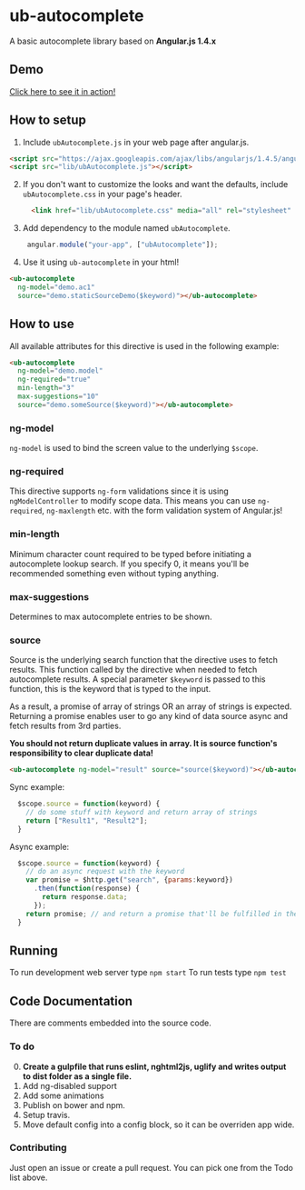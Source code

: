 # ub-autocomplete
A basic autocomplete library based on **Angular.js 1.4.x**

## Demo
[Click here to see it in action!](https://ubenzer.github.io/ub-autocomplete)

## How to setup
1. Include `ubAutocomplete.js` in your web page after angular.js.
  ```html
  <script src="https://ajax.googleapis.com/ajax/libs/angularjs/1.4.5/angular.min.js"></script>
  <script src="lib/ubAutocomplete.js"></script>
  ```
2. If you don't want to customize the looks and want the defaults,
   include `ubAutocomplete.css` in your page's header.
   ```html
     <link href="lib/ubAutocomplete.css" media="all" rel="stylesheet" />
   ```
3. Add dependency to the module named `ubAutocomplete`.
    ```javascript
     angular.module("your-app", ["ubAutocomplete"]);
   ```
4. Use it using `ub-autocomplete` in your html!
  ```html
  <ub-autocomplete
    ng-model="demo.ac1"
    source="demo.staticSourceDemo($keyword)"></ub-autocomplete>
  ```

## How to use
All available attributes for this directive is used in the following example:
```html
<ub-autocomplete
  ng-model="demo.model"
  ng-required="true"
  min-length="3"
  max-suggestions="10"
  source="demo.someSource($keyword)"></ub-autocomplete>
```

### ng-model
`ng-model` is used to bind the screen value to the underlying `$scope`.

### ng-required
This directive supports `ng-form` validations since it is using `ngModelController` to modify scope data. This means you can use `ng-required`, `ng-maxlength` etc. with the form validation system of Angular.js!

### min-length
Minimum character count required to be typed before initiating a autocomplete lookup search. If you specify 0, it means you'll be recommended something even without typing anything.

### max-suggestions
Determines to max autocomplete entries to be shown.

### source
Source is the underlying search function that the directive uses to fetch results. This function called by the directive when needed to fetch autocomplete results. A special parameter `$keyword` is passed to this function, this is the keyword that is typed to the input.

As a result, a promise of array of strings OR an array of strings is expected. Returning a promise enables user to go any kind of data source async and fetch results from 3rd parties.

**You should not return duplicate values in array. It is source function's responsibility to clear duplicate data!**

```html
<ub-autocomplete ng-model="result" source="source($keyword)"></ub-autocomplete>
```

Sync example:
```javascript
  $scope.source = function(keyword) {
    // do some stuff with keyword and return array of strings
    return ["Result1", "Result2"];
  }
```

Async example:
```javascript
  $scope.source = function(keyword) {
    // do an async request with the keyword
    var promise = $http.get("search", {params:keyword})
      .then(function(response) {
        return response.data;
      });
    return promise; // and return a promise that'll be fulfilled in the future
  }
```

## Running
To run development web server type `npm start`
To run tests type `npm test`

## Code Documentation
There are comments embedded into the source code.

### To do
0. **Create a gulpfile that runs eslint, nghtml2js, uglify and writes output to dist folder as a single file.**
1. Add ng-disabled support
2. Add some animations
3. Publish on bower and npm.
4. Setup travis.
5. Move default config into a config block, so it can be overriden app wide.

### Contributing
Just open an issue or create a pull request. You can pick one from the Todo list above.
